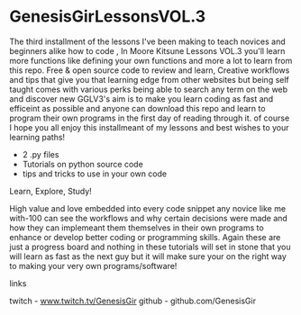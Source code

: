 # GenesisGirLessonsVOL.3

The third installment of the lessons I've been making to teach novices and beginners alike how to code , In Moore Kitsune Lessons VOL.3 you'll learn more functions like defining your own functions and more a lot to learn from this repo. Free & open source code to review and learn, Creative workflows and tips that give you that learning edge from other websites but being self taught comes with various perks being able to search any term on the web and discover new  GGLV3's aim is to make you learn coding as fast and efficeint as possible and anyone can download this repo and learn to program their own programs in the first day of reading through it. of course I hope you all enjoy this installmeant of my lessons and best wishes to your learning paths!

- 2 .py files
- Tutorials on python source code
- tips and tricks to use in your own code

 Learn, Explore, Study!

High value and love embedded into every code snippet any novice like me with-100 can see the workflows and why certain decisions were made and how they can implemeant them themselves in their own programs to enhance or develop  better coding or programming skills. Again these are just a progress board and nothing in these tutorials will set in stone that you will learn as fast as the next guy but it will make sure your on the right way to making your very own programs/software!

links

twitch - www.twitch.tv/GenesisGir
github - github.com/GenesisGir
